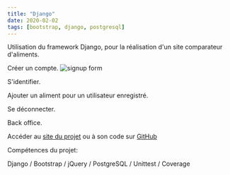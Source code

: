 ```yaml
---
title: "Django"
date: 2020-02-02
tags: [bootstrap, django, postgresql]
---
```

Utilisation du framework Django, pour la réalisation d'un site comparateur d'aliments.

Créer un compte.
<img src="{{ site.url }}{{ site.baseurl }}/images/purbeurre/signup.gif" alt="signup form">

S'identifier.

Ajouter un aliment pour un utilisateur enregistré.

Se déconnecter.

Back office.


Accéder au [site du projet](https://purbeurre-food.herokuapp.com/) ou à son code sur [GitHub](https://github.com/MassDo/purbeurre)

Compétences du projet:

Django / Bootstrap / jQuery / PostgreSQL / Unittest / Coverage
